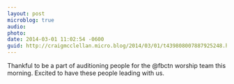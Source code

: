 ```yaml
---
layout: post
microblog: true
audio: 
photo: 
date: 2014-03-01 11:02:54 -0600
guid: http://craigmcclellan.micro.blog/2014/03/01/t439808007887925248.html
---
```

Thankful to be a part of auditioning people for the @fbctn worship team this morning. Excited to have these people leading with us.
